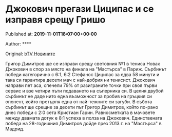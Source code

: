 
# Джокович прегази Циципас и се изправя срещу Гришо

Published at: **2019-11-01T18:07:00+00:00**

Author: ****

Original: [bTV Новините](https://btvnovinite.bg/sport/dzhokovich-pregazi-cicipas-i-se-izpravja-sreshtu-grisho.html)

Григор Димитров ще се изправи срещу световния №1 в тениса Новак Джокович в спор за място на финала на "Мастърса" в Париж. Сърбинът победи категорично с 6:1, 6:2 Стефанос Циципас за едва 58 минути и така си гарантира десети мач с най-добрия ни тенисист.
Джокович направи пет аса, спечели 79% от разиграните точки при своя първи сервис и взе четири пъти подаването на съперника си. В целия двубой сърбинът не даде нито една възможност за пробив на гръцкия си опонент, който претърпя една от най-тежните си загуби.
В събота сърбинът ще срещне за десети път Григор Димитров, който по-рано днес победи с 2:0 сета Кристиан Гарин. Равносметката в мачовете между двамата дотук е 8:1 успеха в полза на Джокович. Единствената победа на 28-годишния Димитров дойде през 2013 г. на "Мастърса" в Мадрид.
